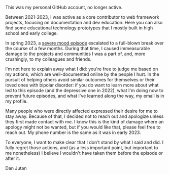 This was my personal GitHub account, no longer active.

Between 2021-2023, I was active as a core contributor to web framework projects, focusing on documentation and dev education. Here you can also find some educational technology prototypes that I mostly built in high school and early college.

In spring 2023, a [severe mood episode](https://www.nami.org/About-Mental-Illness/Mental-Health-Conditions/Bipolar-Disorder/Overview#:~:text=Moods%20can%20rapidly,of%20their%20actions.) escalated to a full-blown break over the course of a few months. During that time, I caused immeasurable damage to the projects and communities I was a part of, and, more crushingly, to my colleagues and friends.

I'm not here to explain away what I did: you're free to judge me based on my actions, which are well-documented online by the people I hurt. In the pursuit of helping others avoid similar outcomes for themselves or their loved ones with bipolar disorder: if you do want to learn more about what led to this episode (and the depressive one in 2022), what I'm doing now to prevent future episodes, and what I've learned along the way, my email is in my profile.

Many people who were directly affected expressed their desire for me to stay away. Because of that, I decided not to reach out and apologize unless they first made contact with me. I know this is the kind of damage where an apology might not be wanted, but if you would like that, please feel free to reach out. My phone number is the same as it was in early 2023.

To everyone, I want to make clear that I don't stand by what I said and did. I fully regret those actions, and (as a less important point, but important to me nonetheless) I believe I wouldn't have taken them before the episode or after it.

Dan Jutan
